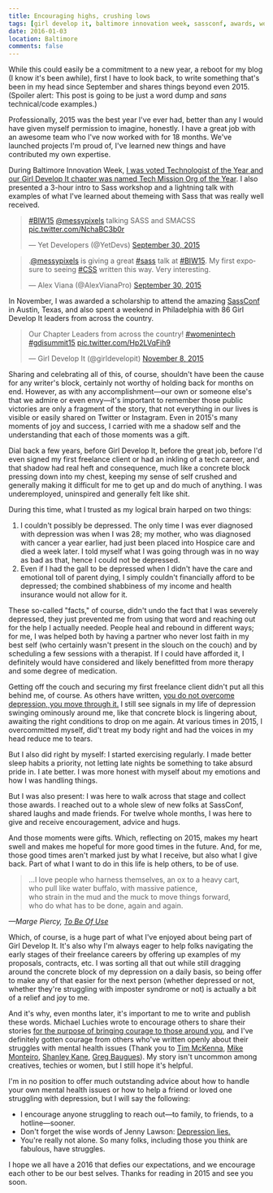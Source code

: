 ```yaml
---
title: Encouraging highs, crushing lows
tags: [girl develop it, baltimore innovation week, sassconf, awards, workshops, presentations, depression, mental health, self care]
date: 2016-01-03
location: Baltimore
comments: false
---
```


While this could easily be a commitment to a new year, a reboot for my blog (I know it's been awhile), first I have to look back, to write something that's been in my head since September and shares things beyond even 2015. (Spoiler alert: This post is going to be just a word dump and *sans* technical/code examples.)

Professionally, 2015 was the best year I've ever had, better than any I would have given myself permission to imagine, honestly. I have a great job with an awesome team who I've now worked with for 18 months. We've launched projects I'm proud of, I've learned new things and have contributed my own expertise.

During Baltimore Innovation Week, [I was voted Technologist of the Year and our Girl Develop It chapter was named Tech Mission Org of the Year](http://technical.ly/baltimore/2015/10/02/baltimore-innovation-week-awards-2015/). I also presented a 3-hour intro to Sass workshop and a lightning talk with examples of what I've learned about themeing with Sass that was really well received.

<div class="embed-container twitter">
	<blockquote class="twitter-tweet" lang="en"><p lang="en" dir="ltr"><a href="https://twitter.com/hashtag/BIW15?src=hash">#BIW15</a> <a href="https://twitter.com/messypixels">@messypixels</a> talking SASS and SMACSS <a href="http://t.co/NchaBC3b0r">pic.twitter.com/NchaBC3b0r</a></p>&mdash; Yet Developers (@YetDevs) <a href="https://twitter.com/YetDevs/status/649311349290303488">September 30, 2015</a></blockquote>
</div>

<div class="embed-container twitter">
	<blockquote class="twitter-tweet" data-conversation="none" lang="en"><p lang="en" dir="ltr">.<a href="https://twitter.com/messypixels">@messypixels</a> is giving a great <a href="https://twitter.com/hashtag/sass?src=hash">#sass</a> talk at <a href="https://twitter.com/hashtag/BIW15?src=hash">#BIW15</a>. My first exposure to seeing <a href="https://twitter.com/hashtag/CSS?src=hash">#CSS</a> written this way. Very interesting.</p>&mdash; Alex Viana (@AlexVianaPro) <a href="https://twitter.com/AlexVianaPro/status/649313919438311429">September 30, 2015</a></blockquote>	
</div>

In November, I was awarded a scholarship to attend the amazing [SassConf](http://sassconf.com/) in Austin, Texas, and also spent a weekend in Philadelphia with 86 Girl Develop It leaders from across the country.

<div class="embed-container twitter">
	<blockquote class="twitter-tweet" lang="en"><p lang="en" dir="ltr">Our Chapter Leaders from across the country! <a href="https://twitter.com/hashtag/womenintech?src=hash">#womenintech</a> <a href="https://twitter.com/hashtag/gdisummit15?src=hash">#gdisummit15</a> <a href="https://t.co/Hp2LVqFih9">pic.twitter.com/Hp2LVqFih9</a></p>&mdash; Girl Develop It (@girldevelopit) <a href="https://twitter.com/girldevelopit/status/663396732365963266">November 8, 2015</a></blockquote>
</div>
<script async src="//platform.twitter.com/widgets.js" charset="utf-8"></script>

Sharing and celebrating all of this, of course, shouldn't have been the cause for any writer's block, certainly not worthy of holding back for months on end. However, as with any accomplishment&mdash;our own or someone else's that we admire or even envy&mdash;it's important to remember those public victories are only a fragment of the story, that not everything in our lives is visible or easily shared on Twitter or Instagram. Even in 2015's many moments of joy and success, I carried with me a shadow self and the understanding that each of those moments was a gift.

Dial back a few years, before Girl Develop It, before the great job, before I'd even signed my first freelance client or had an inkling of a tech career, and that shadow had real heft and consequence, much like a concrete block pressing down into my chest, keeping my sense of self crushed and generally making it difficult for me to get up and do much of anything. I was underemployed, uninspired and generally felt like shit.

During this time, what I trusted as my logical brain harped on two things:
<ol>
	<li>I couldn't possibly be depressed. The only time I was ever diagnosed with depression was when I was 28; my mother, who was diagnosed with cancer a year earlier, had just been placed into Hospice care and died a week later. I told myself what I was going through was in no way as bad as that, hence I could not be depressed.</li>
	<li>Even if I had the gall to be depressed when I didn't have the care and emotional toll of parent dying, I simply couldn't financially afford to be depressed; the combined shabbiness of my income and health insurance would not allow for it.</li>
</ol>

These so-called "facts," of course, didn't undo the fact that I was severely depressed, they just prevented me from using that word and reaching out for the help I actually needed. People heal and rebound in different ways; for me, I was helped both by having a partner who never lost faith in my best self (who certainly wasn't present in the slouch on the couch) and by scheduling a few sessions with a therapist. If I could have afforded it, I definitely would have considered and likely benefitted from more therapy and some degree of medication.

Getting off the couch and securing my first freelance client didn't put all this behind me, of course. As others have written, [you do not overcome depression, you move through it.](https://medium.com/reboot-leadership-resiliency/you-do-not-overcome-depression-you-move-through-it-e3074fbe6e13#.w5s0wb4j9) I still see signals in my life of depression swinging ominously around me, like that concrete block is lingering about, awaiting the right conditions to drop on me again. At various times in 2015, I overcommitted myself, did't treat my body right and had the voices in my head reduce me to tears.

But I also did right by myself: I started exercising regularly. I made better sleep habits a priority, not letting late nights be something to take absurd pride in. I ate better. I was more honest with myself about my emotions and how I was handling things.

But I was also present: I was here to walk across that stage and collect those awards. I reached out to a whole slew of new folks at SassConf, shared laughs and made friends. For twelve whole months, I was here to give and receive encouragement, advice and hugs.

And those moments were gifts. Which, reflecting on 2015, makes my heart swell and makes me hopeful for more good times in the future. And, for me, those good times aren't marked just by what I receive, but also what I give back. Part of what I want to do in this life is help others, to be of use.

> &hellip;I love people who harness themselves, an ox to a heavy cart,  
> who pull like water buffalo, with massive patience,  
> who strain in the mud and the muck to move things forward,  
> who do what has to be done, again and again.

<cite>&mdash;Marge Piercy, <a href="http://www.poetryfoundation.org/poem/249346">To Be Of Use</a></cite>

Which, of course, is a huge part of what I've enjoyed about being part of Girl Develop It. It's also why I'm always eager to help folks navigating the early stages of their freelance careers by offering up examples of my proposals, contracts, etc. I was sorting all that out while still dragging around the concrete block of my depression on a daily basis, so being offer to make any of that easier for the next person (whether depressed or not, whether they're struggling with imposter syndrome or not) is actually a bit of a relief and joy to me.

And it's why, even months later, it's important to me to write and publish these words. Michael Luchies wrote to encourage others to share their stories [for the purpose of bringing courage to those around you](https://medium.com/@michaelluchies/what-if-everyone-became-an-unselfish-storyteller-a77ed455887a#.oxae6lntx), and I've definitely gotten courage from others who've written openly about their struggles with mental health issues (Thank you to [Tim McKenna](https://medium.com/@AzraelGroup/working-and-living-with-depression-as-a-designer-635cb9bb3c6e#.f1wpcnnej), [Mike Monteiro](https://medium.com/@monteiro/this-is-about-the-time-i-chose-not-to-die-3c2cc97cf769#.afk81vueh), [Shanley Kane](https://modelviewculture.com/pieces/heres-to-the-crazy-ones-stigma-against-mental-illness-in-tech), [Greg Baugues](http://baugues.com/devs-and-depression/)). My story isn't uncommon among creatives, techies or women, but I still hope it's helpful.

I'm in no position to offer much outstanding advice about how to handle your own mental health issues or how to help a friend or loved one struggling with depression, but I will say the following:

* I encourage anyone struggling to reach out&mdash;to family, to friends, to a hotline&mdash;sooner.
* Don't forget the wise words of Jenny Lawson: [Depression lies.](http://thebloggess.com/category/depression-lies/)
* You're really not alone. So many folks, including those you think are fabulous, have struggles.

I hope we all have a 2016 that defies our expectations, and we encourage each other to be our best selves. Thanks for reading in 2015 and see you soon.
